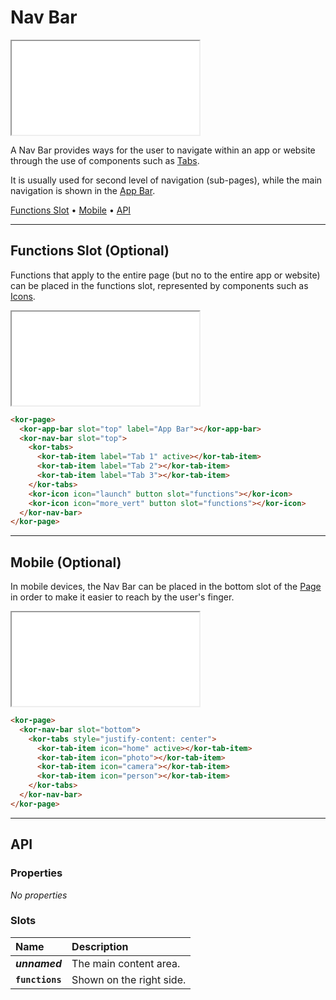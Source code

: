 # Nav Bar

<iframe src="./assets/docs/components/nav-bar/main.html"></iframe>

A Nav Bar provides ways for the user to navigate within an app or website through the use of components such as [Tabs](components/tabs).

It is usually used for second level of navigation (sub-pages), while the main navigation is shown in the [App Bar](components/app-bar).

[Functions Slot](components/nav-bar#icon) • [Mobile](components/nav-bar#icon) • [API](components/nav-bar#api)

---

## Functions Slot (Optional)

Functions that apply to the entire page (but no to the entire app or website) can be placed in the functions slot, represented by components such as [Icons](components/icon).

<iframe src="./assets/docs/components/nav-bar/functions-slot.html"></iframe>

```html
<kor-page>
  <kor-app-bar slot="top" label="App Bar"></kor-app-bar>
  <kor-nav-bar slot="top">
    <kor-tabs>
      <kor-tab-item label="Tab 1" active></kor-tab-item>
      <kor-tab-item label="Tab 2"></kor-tab-item>
      <kor-tab-item label="Tab 3"></kor-tab-item>
    </kor-tabs>
    <kor-icon icon="launch" button slot="functions"></kor-icon>
    <kor-icon icon="more_vert" button slot="functions"></kor-icon>
  </kor-nav-bar>
</kor-page>
```

---

## Mobile (Optional)

In mobile devices, the Nav Bar can be placed in the bottom slot of the [Page](components/page) in order to make it easier to reach by the user's finger.

<iframe src="./assets/docs/components/nav-bar/mobile.html"></iframe>

```html
<kor-page>
  <kor-nav-bar slot="bottom">
    <kor-tabs style="justify-content: center">
      <kor-tab-item icon="home" active></kor-tab-item>
      <kor-tab-item icon="photo"></kor-tab-item>
      <kor-tab-item icon="camera"></kor-tab-item>
      <kor-tab-item icon="person"></kor-tab-item>
    </kor-tabs>
  </kor-nav-bar>
</kor-page>
```

---

## API

### Properties

_No properties_

### Slots

| Name | Description |
| :-- | :-- |
| **_unnamed_** | The main content area. |
| **`functions`** | Shown on the right side. |